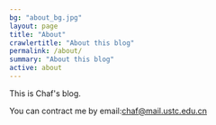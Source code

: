 ```yaml
---
bg: "about_bg.jpg"
layout: page
title: "About"
crawlertitle: "About this blog"
permalink: /about/
summary: "About this blog"
active: about
---
```


This is Chaf's blog.

You can contract me by email:<chaf@mail.ustc.edu.cn>
